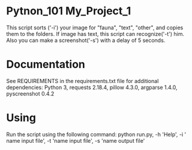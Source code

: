 # Pytnon_101 My_Project_1
This script sorts ('-i') your image for "fauna", "text", "other", and copies them to the folders.
If image has text, this script can recognize('-t') him.
Also you can make a screenshot('-s') with a delay of 5 seconds.
# Documentation
See REQUIREMENTS in the requirements.txt file for additional dependencies: Python 3, requests 2.18.4,
 pillow 4.3.0,
 argparse 1.4.0,
 pyscreenshot 0.4.2
# Using
Run the script using the following command:
python run.py,
-h 'Help',
-i ' name input file',
-t 'name input file',
-s 'name output file'


